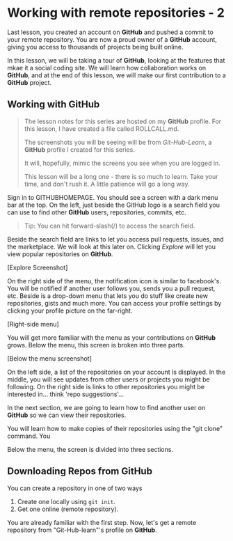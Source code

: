 # Working with remote repositories - 2

Last lesson, you created an account on __GitHub__ and pushed a commit to your remote repository.  You are now a proud owner of a __GitHub__ account, giving you access to thousands of projects being built online. 

In this lesson, we will be taking a tour of __GitHub__, looking at the features that mkae it a social coding site. We will learn how collaboration works on __GitHub__, and at the end of this lesson, we will make our first contribution to a __GitHub__ project.

## Working with __GitHub__
> The lesson notes for this series are hosted on my __GitHub__ profile. For this lesson, I have created a file called ROLLCALL.md. 
>
>The screenshots you will be seeing will be from _Git-Hub-Learn_, a __GitHub__ profile I created for this series. 
>
>It will, hopefully, mimic the screens you see when you are logged in. 
>
>This lesson will be a long one - there is so much to learn. Take your time, and don't rush it. A little patience will go a long way.


Sign in to GITHUBHOMEPAGE. You should see a screen with a dark menu bar at the top. On the left, just beside the GitHub logo is a search field you can use to find other __GitHub__ users, repositories, commits, etc. 
> Tip: You can hit forward-slash(/) to access the search field.

Beside the search field are links to let you access pull requests, issues, and the marketplace. We will look at this later on. Clicking _Explore_ will let you view popular repositories on __GitHub__.

[Explore Screenshot]

On the right side of the menu, the notification icon is similar to facebook's. You will be notified if another user follows you, sends you a pull request, etc. Beside is a drop-down menu that lets you do stuff like create new repositories, gists and much more.  You can access your profile settings by clicking your profile picture on the far-right.

[Right-side menu]

You will get more familiar with the menu as your contributions on __GitHub__ grows. Below the menu, this screen is broken into three parts. 

[Below the menu screenshot]
	
On the left side, a list of the repositories on your account is displayed. In the middle, you will see updates from other users or projects you might be following. On the right side is links to other repositories you might be interested in... think 'repo suggestions'... 

In the next section, we are going to learn how to find another user on __GitHub__ so we can view their repositories.

You will learn how to make copies of their repositories using the "git clone" command. You  

Below the menu, the screen is divided into three sections.



## Downloading Repos from GitHub
You can create a repository in one of two ways  
1. Create one locally using `git init`.
2. Get one online (remote repository).

You are already familiar with the first step. Now, let's get a remote repository from "Git-Hub-learn"'s profile on __GitHub__.




<!-- #
The remote repository takes the most recent commit, and uses that to create the files on the server. 


When you created your new repository, you initialized it with a README file. README files are a great place to describe your project in more detail, or add some documentation such as how to install or use your project. The contents of your README file are automatically shown on the front page of your repository.

Let's commit a change to the README file.

In your repository's list of files, click README.md.

Readme file in file list
Above the file's content, click .

On the Edit file tab, type some information about yourself.

New content in file
Above the new content, click Preview changes.

File preview button
Review the changes you made to the file. You'll see the new content in green.

File preview view
At the bottom of the page, type a short, meaningful commit message that describes the change you made to the file. You can attribute the commit to more than one author in the commit message. For more information, see "Creating a commit with multiple co-authors."

Commit message for your change
Below the commit message fields, decide whether to add your commit to the current branch or to a new branch. If your current branch is master, you should choose to create a new branch for your commit and then create a pull request.

Commit branch options
Click Propose file change.

Propose file change button
Celebrate
Congratulations! You have now created a repository, including a README file, and created your first commit on GitHub. What do you want to do next?

"Set up Git"
Create a repository
"Fork a repository"
"Be social"

 -->
